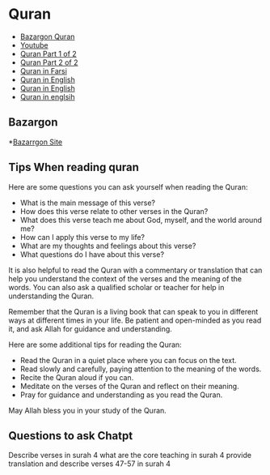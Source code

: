 # Quran

* [Bazargon Quran](https://www.youtube.com/watch?v=QpYMI6rkeeM&list=PLRYWCCRnpGR5BToqB6233Fas95pQ132cO)
* [Youtube](https://www.youtube.com/watch?v=V1jWQ3n9OEM&list=PLSoV91w6qqCmfbYGA_RK39P7di9blYZA3)
* [Quran Part 1 of 2](https://www.youtube.com/watch?v=cQq-lD-YoUQ)
* [Quran Part 2 of 2](https://www.youtube.com/watch?v=9PXGYAP3EWo)
* [Quran in Farsi](http://www.bazargan.com/abdolali/main0.html)
* [Quran in English](https://www.youtube.com/watch?v=-AqZbRo_Rwc&list=PLL_dOsw0Sl0OBw5YH4W-nYAupn6cWwLNh)
* [Quran in English](https://www.youtube.com/watch?v=q8bb9dQg4KQ&list=PLwft9blvgoyoIoUtk53QLNS7bGLloYgDs)
* [Quran in englsih](https://www.youtube.com/watch?v=py8mONQy4XE&list=PLF-AzhmyjY8zQpX1-5y--Yh5WviWhFYBM)

## Bazargon ##
*[Bazarrgon Site](http://www.bazargan.com/abdolali/main0.html)

## Tips When reading quran

Here are some questions you can ask yourself when reading the Quran:

* What is the main message of this verse?
* How does this verse relate to other verses in the Quran?
* What does this verse teach me about God, myself, and the world around me?
* How can I apply this verse to my life?
* What are my thoughts and feelings about this verse?
* What questions do I have about this verse?

It is also helpful to read the Quran with a commentary or translation that can help you understand the context of the verses and the meaning of the words. You can also ask a qualified scholar or teacher for help in understanding the Quran.

Remember that the Quran is a living book that can speak to you in different ways at different times in your life. Be patient and open-minded as you read it, and ask Allah for guidance and understanding.

Here are some additional tips for reading the Quran:

* Read the Quran in a quiet place where you can focus on the text.
* Read slowly and carefully, paying attention to the meaning of the words.
* Recite the Quran aloud if you can.
* Meditate on the verses of the Quran and reflect on their meaning.
* Pray for guidance and understanding as you read the Quran.

May Allah bless you in your study of the Quran.


## Questions to ask Chatpt

Describe verses in surah 4
what are the core teaching in surah 4
provide translation and describe verses 47-57 in surah 4
